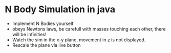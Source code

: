 # N Body Simulation in java
- Implement N Bodies yourself
- obeys Newtons laws, be carefull with masses touching each other, there will be infinities!
- Watch the sim in the x-y plane, movement in z is not displayed.
- Rescale the plane via live button
